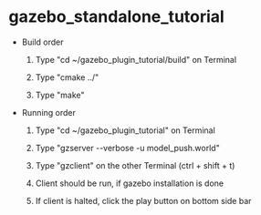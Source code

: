 # gazebo_standalone_tutorial

- Build order

  1. Type "cd ~/gazebo_plugin_tutorial/build"  on Terminal

  2. Type "cmake ../"

  3. Type "make"

- Running order

  1. Type "cd ~/gazebo_plugin_tutorial" on Terminal
  
  2. Type "gzserver --verbose -u model_push.world"
  
  3. Type "gzclient" on the other Terminal (ctrl + shift + t)
  
  4. Client should be run, if gazebo installation is done
  
  5. If client is halted, click the play button on bottom side bar
